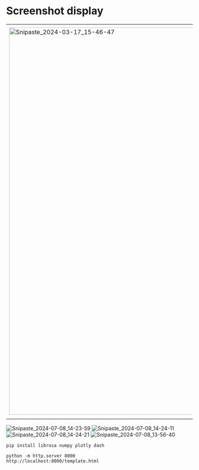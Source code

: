 # Screenshot display

<table>
  <tr>
    <td><img width="1044" alt="Snipaste_2024-03-17_15-46-47" src="https://github.com/kingback156/Amplitude-Analysis/assets/146167978/de46f1e3-c620-43ac-a4ba-445b1281e85e" scale=0.5></td>
    <td><img width="1057" alt="Snipaste_2024-03-17_15-47-37" src="https://github.com/kingback156/Amplitude-Analysis/assets/146167978/ad3bc2e0-1465-425a-8ada-a05bd2005837" scale=0.5></td>
  </tr>
</table>

![Snipaste_2024-07-08_14-23-59](https://github.com/kingback156/Amplitude-Analysis/assets/146167978/de46f1e3-c620-43ac-a4ba-445b1281e85e)
![Snipaste_2024-07-08_14-24-11](https://github.com/kingback156/Amplitude-Analysis/assets/146167978/ad3bc2e0-1465-425a-8ada-a05bd2005837)
![Snipaste_2024-07-08_14-24-21](https://github.com/kingback156/Amplitude-Analysis/assets/146167978/76679ccb-1ac0-4605-975e-1538280feed6)
![Snipaste_2024-07-08_13-56-40](https://github.com/kingback156/Amplitude-Analysis/assets/146167978/b24ce80b-05c3-417e-b6e0-449e9954eed4)

```
pip install librosa numpy plotly dash
```

```
python -m http.server 8000
http://localhost:8000/template.html
```
